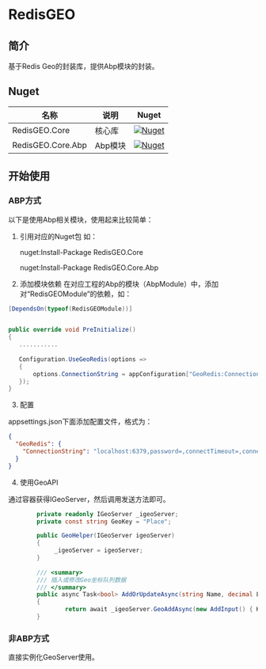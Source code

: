 # RedisGEO

## 简介

基于Redis Geo的封装库，提供Abp模块的封装。



## Nuget

| 名称              | 说明              | Nuget                                                        |
| ----------------- | ----------------- | ------------------------------------------------------------ |
| RedisGEO.Core     | 核心库        | [![Nuget](https://buildstats.info/nuget/RedisGEO.Core)](https://www.nuget.org/packages/RedisGEO.Core/) |
| RedisGEO.Core.Abp | Abp模块 | [![Nuget](https://buildstats.info/nuget/RedisGEO.Core.Abp)](https://www.nuget.org/packages/RedisGEO.Core.Abp/) |



## 开始使用

### ABP方式

以下是使用Abp相关模块，使用起来比较简单：

1. 引用对应的Nuget包
   如：

   nuget:Install-Package RedisGEO.Core
   
   nuget:Install-Package RedisGEO.Core.Abp

2. 添加模块依赖
   在对应工程的Abp的模块（AbpModule）中，添加对“RedisGEOModule”的依赖，如：

````C#
[DependsOn(typeof(RedisGEOModule))]


public override void PreInitialize()
{
   ...........
        
   Configuration.UseGeoRedis(options =>
   {
       options.ConnectionString = appConfiguration["GeoRedis:ConnectionString"];
   });
}
````

3. 配置

appsettings.json下面添加配置文件，格式为：

````json
{
  "GeoRedis": {
    "ConnectionString": "localhost:6379,password=,connectTimeout=,connectRetry=,defaultDatabase="
  }
}
````

4. 使用GeoAPI

通过容器获得IGeoServer，然后调用发送方法即可。

````C#
        private readonly IGeoServer _igeoServer;
        private const string GeoKey = "Place";

        public GeoHelper(IGeoServer igeoServer)
        {
             _igeoServer = igeoServer;
        }
        
        /// <summary>
        /// 插入或修改Geo坐标队列数据
        /// </summary> 
        public async Task<bool> AddOrUpdateAsync(string Name, decimal Latitude, decimal Longitude)
        { 
                return await _igeoServer.GeoAddAsync(new AddInput() { Key = GeoKey, Name = Name, Latitude = Latitude, Longitude = Longitude }); 
        }
````

### 非ABP方式

直接实例化GeoServer使用。